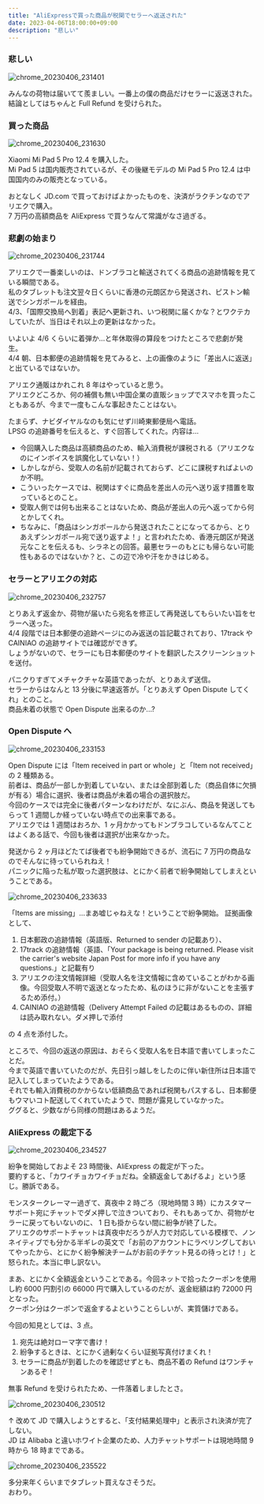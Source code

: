 ```yaml
---
title: "AliExpressで買った商品が税関でセラーへ返送された"
date: 2023-04-06T18:00:00+09:00
description: "悲しい"
---
```


### 悲しい

![chrome_20230406_231401](https://user-images.githubusercontent.com/47537864/230404445-e76d5c40-0785-4470-8e44-e673207a3ab7.png)

みんなの荷物は届いてて羨ましい。一番上の僕の商品だけセラーに返送された。  
結論としてはちゃんと Full Refund を受けられた。

### 買った商品

![chrome_20230406_231630](https://user-images.githubusercontent.com/47537864/230404941-b2ff9c90-eb1c-4ecf-ab0c-f97cf8fba307.png)

Xiaomi Mi Pad 5 Pro 12.4 を購入した。  
Mi Pad 5 は国内販売されているが、その後継モデルの Mi Pad 5 Pro 12.4 は中国国内のみの販売となっている。

おとなしく JD.com で買っておけばよかったものを、決済がラクチンなのでアリエクで購入。  
7 万円の高額商品を AliExpress で買うなんて常識がなさ過ぎる。

### 悲劇の始まり

![chrome_20230406_231744](https://user-images.githubusercontent.com/47537864/230405280-25a149bc-3880-49ba-aba0-d2a1fa071624.png)

アリエクで一番楽しいのは、ドンブラコと輸送されてくる商品の追跡情報を見ている瞬間である。  
私のタブレットも注文翌々日くらいに香港の元朗区から発送され、ピストン輸送でシンガポールを経由。  
4/3、「国際交換局へ到着」表記へ更新され、いつ税関に届くかな？とワクテカしていたが、当日はそれ以上の更新はなかった。

いよいよ 4/6 くらいに着弾か...と年休取得の算段をつけたところで悲劇が発生。  
4/4 朝、日本郵便の追跡情報を見てみると、上の画像のように「差出人に返送」と出ているではないか。

アリエク通販はかれこれ 8 年はやっていると思う。  
アリエクどころか、何の補償も無い中国企業の直販ショップでスマホを買ったこともあるが、今まで一度もこんな事起きたことはない。

たまらず、ナビダイヤルなのも気にせず川崎東郵便局へ電話。  
LPSG の追跡番号を伝えると、すぐ回答してくれた。内容は...

- 今回購入した商品は高額商品のため、輸入消費税が課税される（アリエクなのにインボイスを誤魔化していない！）
- しかしながら、受取人の名前が記載されておらず、どこに課税すればよいのか不明。
- こういったケースでは、税関はすぐに商品を差出人の元へ送り返す措置を取っているとのこと。
- 受取人側では何も出来ることはないため、商品が差出人の元へ返ってから何とかしてくれ。
- ちなみに、「商品はシンガポールから発送されたことになってるから、とりあえずシンガポール宛で送り返すよ！」と言われたため、香港元朗区が発送元なことを伝えるも、シラネとの回答。最悪セラーのもとにも帰らない可能性もあるのではないか？と、この辺で冷や汗をかきはじめる。

### セラーとアリエクの対応

![chrome_20230406_232757](https://user-images.githubusercontent.com/47537864/230409089-68701c7c-6f12-465d-bfb2-27e46437b8ed.png)

とりあえず返金か、荷物が届いたら宛名を修正して再発送してもらいたい旨をセラーへ送った。  
4/4 段階では日本郵便の追跡ページにのみ返送の旨記載されており、17track や CAINIAO の追跡サイトでは確認ができず。  
しょうがないので、セラーにも日本郵便のサイトを翻訳したスクリーンショットを送付。

パニクりすぎてメチャクチャな英語であったが、とりあえず送信。  
セラーからはなんと 13 分後に早速返答が。「とりあえず Open Dispute してくれ」とのこと。  
商品未着の状態で Open Dispute 出来るのか...?

### Open Dispute へ

![chrome_20230406_233153](https://user-images.githubusercontent.com/47537864/230410776-ebe2ac3a-ace7-40f3-b54a-0ec4203b9b65.png)

Open Dispute には「Item received in part or whole」と「Item not received」の 2 種類ある。  
前者は、商品が一部しか到着していない、または全部到着した（商品自体に欠損が有る）場合に選択、後者は商品が未着の場合の選択肢だ。  
今回のケースでは完全に後者パターンなわけだが、なにぶん、商品を発送してもらって 1 週間しか経っていない時点での出来事である。  
アリエクでは 1 週間はおろか、1 ヶ月かかってもドンブラコしているなんてことはよくある話で、今回も後者は選択が出来なかった。

発送から 2 ヶ月ほどたてば後者でも紛争開始できるが、流石に 7 万円の商品なのでそんなに待っていられねえ！  
パニックに陥った私が取った選択肢は、とにかく前者で紛争開始してしまえということである。

![chrome_20230406_233633](https://user-images.githubusercontent.com/47537864/230411718-72d637dc-d61d-49ae-a1bb-e710ded05907.png)

「Items are missing」...まあ嘘じゃねえな！ということで紛争開始。
証拠画像として、

1. 日本郵政の追跡情報（英語版、Returned to sender の記載あり）、
2. 17track の追跡情報（英語、「Your package is being returned. Please visit the carrier's website Japan Post for more info if you have any questions.」と記載有り
3. アリエクの注文情報詳細（受取人名を注文情報に含めていることがわかる画像。今回受取人不明で返送となったため、私のほうに非がないことを主張するため添付。）
4. CAINIAO の追跡情報（Delivery Attempt Failed の記載はあるものの、詳細は読み取れない。ダメ押しで添付

の 4 点を添付した。

ところで、今回の返送の原因は、おそらく受取人名を日本語で書いてしまったことだ。  
今まで英語で書いていたのだが、先日引っ越しをしたのに伴い新住所は日本語で記入してしまっていたようである。  
それでも輸入消費税のかからない低額商品であれば税関もパスするし、日本郵便もウマいコト配送してくれていたようで、問題が露見していなかった。  
ググると、少数ながら同様の問題はあるようだ。

### AliExpress の裁定下る

![chrome_20230406_234527](https://user-images.githubusercontent.com/47537864/230415330-83b344d7-3b51-48cd-a440-7307e895b731.png)

紛争を開始しておよそ 23 時間後、AliExpress の裁定が下った。  
要約すると、「カワイチョカワイチョだね。全額返金してあげるよ」という感じ。勝訴である。

モンスタークレーマー過ぎて、真夜中 2 時ごろ（現地時間 3 時）にカスタマーサポート宛にチャットでダメ押しで泣きついており、それもあってか、荷物がセラーに戻ってもいないのに、 1 日も掛からない間に紛争が終了した。  
アリエクのサポートチャットは真夜中だろうが人力で対応している模様で、ノンネイティブでも分かる半ギレの英文で「お前のアカウントにラベリングしておいてやったから、とにかく紛争解決チームがお前のチケット見るの待っとけ！」と怒られた。本当に申し訳ない。

まあ、とにかく全額返金ということである。今回ネットで拾ったクーポンを使用し約 6000 円割引の 66000 円で購入しているのだが、返金総額は約 72000 円となった。  
クーポン分はクーポンで返金するよということらしいが、実質儲けである。

今回の知見としては、3 点。

1. 宛先は絶対ローマ字で書け！
2. 紛争するときは、とにかく過剰なくらい証拠写真付けまくれ！
3. セラーに商品が到着したのを確認せずとも、商品不着の Refund はワンチャンあるぞ！

無事 Refund を受けられたため、一件落着しましたとさ。

![chrome_20230406_230512](https://user-images.githubusercontent.com/47537864/230417088-7a209771-a960-462e-b34f-37ce6257eb2c.png)

↑ 改めて JD で購入しようとすると、「支付結果処理中」と表示され決済が完了しない。  
JD は Alibaba と違いホワイト企業のため、人力チャットサポートは現地時間 9 時から 18 時までである。

![chrome_20230406_235522](https://user-images.githubusercontent.com/47537864/230417943-d92291df-692c-4689-bec9-cd1fd123226d.png)

多分来年くらいまでタブレット買えなさそうだ。  
おわり。
